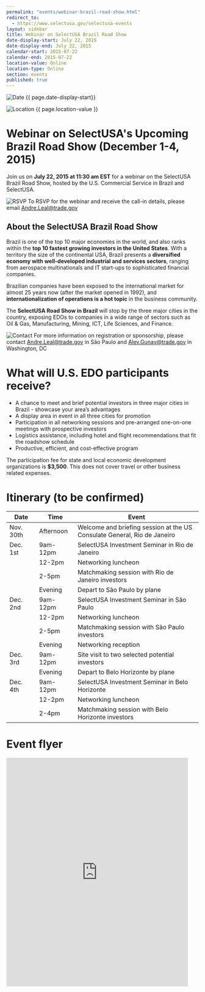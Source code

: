 ```yaml
---
permalink: "events/webinar-brazil-road-show.html"
redirect_to:
  - https://www.selectusa.gov/selectusa-events
layout: sidebar
title: Webinar on SelectUSA Brazil Road Show
date-display-start: July 22, 2015
date-display-end: July 22, 2015
calendar-start: 2015-07-22
calendar-end: 2015-07-22
location-value: Online
location-type: Online
section: events
published: true
---
```

![Date](https://google.github.io/material-design-icons/action/svg/design/ic_event_24px.svg "Date") {{ page.date-display-start}}

![Location](http://google.github.io/material-design-icons/social/svg/design/ic_location_city_24px.svg "Location") {{ page.location-value }}

# Webinar on SelectUSA's Upcoming Brazil Road Show (December 1-4, 2015)

Join us on **July 22, 2015 at 11:30 am EST** for a webinar on the SelectUSA Brazil Road Show, hosted by the U.S. Commercial Service in Brazil and SelectUSA.

![RSVP](https://google.github.io/material-design-icons/content/svg/design/ic_send_24px.svg "RSVP") To RSVP for the webinar and receive the call-in details, please email  [Andre.Leal@trade.gov](mailto:Andre.Leal@trade.gov?Subject=RSVP%20for%20July%2021%20Brazil%20Road%20Show%20webinar)

## About the SelectUSA Brazil Road Show

Brazil is one of the top 10 major economies in the world, and also ranks within the **top 10 fastest growing investors in the United States**. With a territory the size of the continental USA, Brazil presents a **diversified economy with well-developed industrial and services sectors**, ranging from aerospace multinationals and IT start-ups to sophisticated financial companies.

Brazilian companies have been exposed to the international market for almost 25 years now (after the market opened in 1992),  and **internationalization of operations is a hot topic** in the business community.

The **SelectUSA Road Show in Brazil** will stop by the three major cities in the country, exposing EDOs to companies in a wide range of sectors such as Oil & Gas, Manufacturing, Mining, ICT, Life Sciences, and Finance.

![Contact](https://google.github.io/material-design-icons/action/svg/design/ic_question_answer_24px.svg "Contact") For more information on registration or sponsorship, please contact [Andre.Leal@trade.gov](mailto:Andre.Leal@trade.gov) in São Paulo and [Alev.Gunay@trade.gov](mailto:alev.gunay@trade.gov) in Washington, DC

# What will U.S. EDO participants receive?

* A chance to meet and brief potential investors in three major cities in Brazil - showcase your area’s advantages
* A display area in event in all three cities for promotion
* Participation in all networking sessions and pre-arranged one-on-one meetings with prospective investors
* Logistics assistance, including hotel and flight recommendations that fit the roadshow schedule
* Productive, efficient, and cost-effective program

The participation fee for state and local economic development organizations is **$3,500**. This does not cover travel or other business related expenses.

# Itinerary (to be confirmed)

Date | Time | Event
---| --- | ---
Nov. 30th&nbsp;&nbsp; | Afternoon | Welcome and briefing session at the US Consulate General, Rio de Janeiro
Dec. 1st | 9am-12pm&nbsp;&nbsp; | SelectUSA Investment Seminar in Rio de Janeiro
&nbsp; | 12-2pm | Networking luncheon
&nbsp; | 2-5pm | Matchmaking session with Rio de Janeiro investors
&nbsp; | Evening | Depart to São Paulo by plane
Dec. 2nd | 9am-12pm | SelectUSA Investment Seminar in São Paulo
&nbsp; | 12-2pm | Networking luncheon
&nbsp; | 2-5pm | Matchmaking session with São Paulo investors
&nbsp; | Evening | Networking reception
Dec. 3rd | 9am-12pm | Site visit to two selected potential investors
&nbsp; | Evening | Depart to Belo Horizonte by plane
Dec. 4th | 9am-12pm | SelectUSA Investment Seminar in Belo Horizonte
&nbsp; | 12-2pm | Networking luncheon
&nbsp; | 2-4pm | Matchmaking session with Belo Horizonte investors

# Event flyer

<iframe src="https://www.slideshare.net/slideshow/embed_code/key/AsRMQIPn4bSYjJ" width="476" height="600" frameborder="0" marginwidth="0" marginheight="0" scrolling="no"></iframe>
